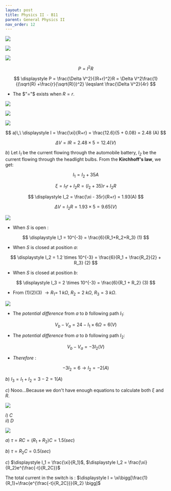 ```yaml
---
layout: post
title: Physics II - B11
parent: General Physics II
nav_order: 12
---
```


![](ljp3j8i.png)

![](EPYF3kn.png)

![](CGY92QL.png)

$$
P = I^2R
$$

$$
\displaystyle P = \frac{\Delta V^2}{(R+r)^2}R = \Delta V^2\frac{1}{(\sqrt{R} +\frac{r}{\sqrt{R}})^2} \leqslant \frac{\Delta V^2}{4r}
$$

* The $"="$ exists when $R = r$.

![](ug9WaRG.png)

![](AqS37uj.png)

![](C4vYJRa.png)

$$
a)\,\ \displaystyle I = \frac{\xi}{R+r} = \frac{12.6}{5 + 0.08} = 2.48 (A)
$$

$$
\Delta V = IR = 2.48 \times 5 = 12.4 (V)
$$

$b)$ Let *$I_1$* be the current flowing through the automobile battery, *$I_2$* be the current flowing through the headlight bulbs. From the **Kirchhoff's law**, we get:

$$
I_1 = I_2 + 35A
$$

$$
\displaystyle \xi = I_1r + I_2R = (I_2 + 35)r + I_2R
$$

$$
\displaystyle I_2 = \frac{\xi - 35r}{R+r} = 1.93(A)
$$

$$
\Delta V = I_2R = 1.93 \times 5 = 9.65(V)
$$

![](8md0iVN.png)

* When $S$ is open $:$

$$
\displaystyle I_1 = 10^{-3} = \frac{6}{R_1+R_2+R_3} (1)
$$

* When $S$ is closed at position $a:$

$$
\displaystyle I_2 = 1.2 \times 10^{-3} = \frac{6}{R_1 + \frac{R_2}{2} + R_3} (2)
$$

* When $S$ is closed at position $b:$

$$
\displaystyle I_3 = 2 \times 10^{-3} = \frac{6}{R_1 + R_2} (3)
$$

* From $(1)(2)(3)$ $\to R_1 =$ $1$ $k \Omega,$ $R_2 = 2$ $k \Omega,$ $R_3 = 3$ $k \Omega.$

![](dRQ7ipA.png)

* The *potential difference* from $a$ to $b$ following path $I_1:$

$$
V_b - V_a = 24 -I_1\times 6\Omega = 6(V)
$$

* The *potential difference* from $a$ to $b$ following path $I_2:$

$$
V_b - V_a = -3I_2 (V)
$$

* *Therefore* $:$

$$
-3I_2 = 6 \to I_2 = -2(A)
$$

$b)$ $I_3 =I_1 + I_2 = 3-2 = 1(A)$

$c)$ Nooo...Because we don't have enough equations to calculate both $\xi$ and $R.$

![](VTjZhuX.png)

$i)$ $C$ <br>
$ii)$ $D$

![](Ac19BRH.png)

$a)$ $\tau = RC = (R_1 +R_2)C = 1.5 (sec)$

$b)$ $\tau = R_2C = 0.5(sec)$

$c)$ $\displaystyle I_1 = \frac{\xi}{R_1}$, $\displaystyle I_2 = \frac{\xi}{R_2}e^{\frac{-t}{R_2C}}$

The total current in the switch is $:$
$\displaystyle I = \xi\bigg[\frac{1}{R_1}+\frac{e^{\frac{-t}{R_2C}}}{R_2} \bigg]$